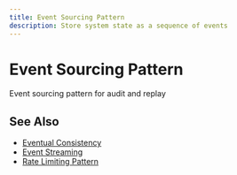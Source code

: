 ```yaml
---
title: Event Sourcing Pattern
description: Store system state as a sequence of events
---
```


# Event Sourcing Pattern

Event sourcing pattern for audit and replay

## See Also

- [Eventual Consistency](/pattern-library/data-management/eventual-consistency)
- [Event Streaming](/pattern-library/architecture/event-streaming)
- [Rate Limiting Pattern](/pattern-library/scaling/rate-limiting)
